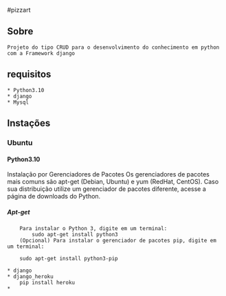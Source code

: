 #pizzart

## Sobre

    Projeto do tipo CRUD para o desenvolvimento do conhecimento em python com a Framework django

## requisitos
    
    * Python3.10
    * django
    * Mysql

## Instações

### Ubuntu

#### Python3.10

Instalação por Gerenciadores de Pacotes Os gerenciadores de pacotes mais comuns são apt-get (Debian, Ubuntu) e yum (RedHat, CentOS). Caso sua distribuição utilize um gerenciador de pacotes diferente, acesse a página de downloads do Python.

##### Apt-get

        Para instalar o Python 3, digite em um terminal:
            sudo apt-get install python3
        (Opcional) Para instalar o gerenciador de pacotes pip, digite em um terminal:
 
        sudo apt-get install python3-pip

    * django
    * django_heroku
        pip install heroku
    *
    